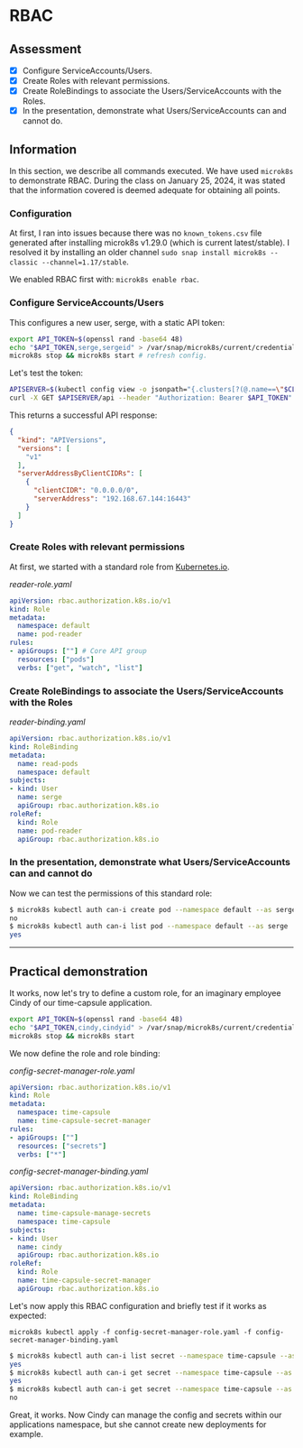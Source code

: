 # RBAC

## Assessment
- [x] Configure ServiceAccounts/Users.
- [x] Create Roles with relevant permissions.
- [x] Create RoleBindings to associate the Users/ServiceAccounts with the Roles.
- [x] In the presentation, demonstrate what Users/ServiceAccounts can and cannot do.

## Information

In this section, we describe all commands executed. We have used `microk8s` to demonstrate RBAC. During the class on January 25, 2024, it was stated that the information covered is deemed adequate for obtaining all points.

### Configuration

At first, I ran into issues because there was no `known_tokens.csv` file generated after installing microk8s v1.29.0 (which is current latest/stable).
I resolved it by installing an older channel `sudo snap install microk8s --classic --channel=1.17/stable`.

We enabled RBAC first with: `microk8s enable rbac`. 

### Configure ServiceAccounts/Users

This configures a new user, serge, with a static API token:

```bash
export API_TOKEN=$(openssl rand -base64 48)
echo "$API_TOKEN,serge,sergeid" > /var/snap/microk8s/current/credentials/known_tokens.csv
microk8s stop && microk8s start # refresh config.
```

Let's test the token:

```bash
APISERVER=$(kubectl config view -o jsonpath="{.clusters[?(@.name==\"$CLUSTER_NAME\")].cluster.server}")
curl -X GET $APISERVER/api --header "Authorization: Bearer $API_TOKEN" --insecure
```

This returns a successful API response:
```json
{
  "kind": "APIVersions",
  "versions": [
    "v1"
  ],
  "serverAddressByClientCIDRs": [
    {
      "clientCIDR": "0.0.0.0/0",
      "serverAddress": "192.168.67.144:16443"
    }
  ]
}
```

### Create Roles with relevant permissions

At first, we started with a standard role from [Kubernetes.io](https://kubernetes.io/docs/reference/access-authn-authz/rbac/).

_reader-role.yaml_
```yaml
apiVersion: rbac.authorization.k8s.io/v1
kind: Role
metadata:
  namespace: default
  name: pod-reader
rules:
- apiGroups: [""] # Core API group
  resources: ["pods"]
  verbs: ["get", "watch", "list"]
```

### Create RoleBindings to associate the Users/ServiceAccounts with the Roles

_reader-binding.yaml_
```yaml
apiVersion: rbac.authorization.k8s.io/v1
kind: RoleBinding
metadata:
  name: read-pods
  namespace: default
subjects:
- kind: User
  name: serge
  apiGroup: rbac.authorization.k8s.io
roleRef:
  kind: Role 
  name: pod-reader 
  apiGroup: rbac.authorization.k8s.io
```

### In the presentation, demonstrate what Users/ServiceAccounts can and cannot do

Now we can test the permissions of this standard role:

```bash
$ microk8s kubectl auth can-i create pod --namespace default --as serge
no
$ microk8s kubectl auth can-i list pod --namespace default --as serge
yes
```

---

## Practical demonstration

It works, now let's try to define a custom role, for an imaginary employee Cindy of our time-capsule application.

```bash
export API_TOKEN=$(openssl rand -base64 48)
echo "$API_TOKEN,cindy,cindyid" > /var/snap/microk8s/current/credentials/known_tokens.csv
microk8s stop && microk8s start
```

We now define the role and role binding:

_config-secret-manager-role.yaml_
```yaml
apiVersion: rbac.authorization.k8s.io/v1
kind: Role
metadata:
  namespace: time-capsule
  name: time-capsule-secret-manager
rules:
- apiGroups: [""]
  resources: ["secrets"]
  verbs: ["*"]
```

_config-secret-manager-binding.yaml_
```yaml
apiVersion: rbac.authorization.k8s.io/v1
kind: RoleBinding
metadata:
  name: time-capsule-manage-secrets
  namespace: time-capsule
subjects:
- kind: User
  name: cindy
  apiGroup: rbac.authorization.k8s.io
roleRef:
  kind: Role
  name: time-capsule-secret-manager
  apiGroup: rbac.authorization.k8s.io
```

Let's now apply this RBAC configuration and briefly test if it works as expected:

`microk8s kubectl apply -f config-secret-manager-role.yaml -f config-secret-manager-binding.yaml`

```bash
$ microk8s kubectl auth can-i list secret --namespace time-capsule --as cindy
yes
$ microk8s kubectl auth can-i get secret --namespace time-capsule --as cindy
yes
$ microk8s kubectl auth can-i get secret --namespace time-capsule --as serge
no
```

Great, it works. Now Cindy can manage the config and secrets within our applications namespace, but she cannot create new deployments for example.
